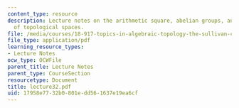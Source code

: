 ```yaml
---
content_type: resource
description: Lecture notes on the arithmetic square, abelian groups, and the rationalization
  of topological spaces.
file: /media/courses/18-917-topics-in-algebraic-topology-the-sullivan-conjecture-fall-2007/17958e7732b0801edd561637e19ea6cf_lecture32.pdf
file_type: application/pdf
learning_resource_types:
- Lecture Notes
ocw_type: OCWFile
parent_title: Lecture Notes
parent_type: CourseSection
resourcetype: Document
title: lecture32.pdf
uid: 17958e77-32b0-801e-dd56-1637e19ea6cf
---
```


